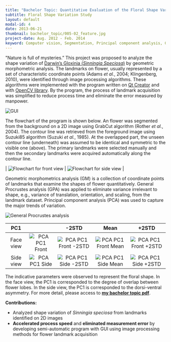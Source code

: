 ```yaml
---
title: "Bachelor Topic: Quantitative Evaluation of the Floral Shape Variation in ​ Sinningia Speciosa ​ Domestication"
subtitle: Floral Shape Variation Study
layout: default
modal-id: 4
date: 2013-06-21
thumbnail: bachelor_topic/005-02_feature.jpg
project-date: Aug. 2012 - Feb. 2014
keyword: Computer vision, Segmentation, Principal component analysis, Geometric morphometrics, General Procrustes analysis.
---
```


"Nature is full of mysteries.” This project was proposed to analyze the shape variation of <a href="https://en.wikipedia.org/wiki/Sinningia_speciosa" target="_blank">Darwin’s Gloxinia (_Sinningia Speciosa_)</a> by geometric morphometric analysis. The landmarks on flower, usually represented by a set of characteristic coordinate points (Adams _et al._, 2004; Klingenberg, 2010), were identified through image processing algorithms. These algorithms were implemented with the program written on <a href="https://www.qt.io/qt-features-libraries-apis-tools-and-ide/" target="_blank">Qt Creator</a> and with <a href="https://docs.opencv.org/3.0-beta/doc/tutorials/calib3d/camera_calibration/camera_calibration.html" target="_blank">OpenCV library</a>. By the program, the process of landmark acquisition was simplified to reduce process time and eliminate the error measured by manpower.

<img class="lazy_load" title="GUI" alt="GUI" data-src="{{ site.url }}/img/portfolio/bachelor_topic/gui.jpg">

The flowchart of the program is shown below. An flower was segmented from the background on a 2D image using GrabCut algorithm (Rother _et al._, 2004). The contour line was retrieved from the foreground image using Suzuki85 algorithm (Suzuki _et al._, 1985). At the overlapped part, the unseen contour line (underneath) was assumed to be identical and symmetric to the visible one (above). The primary landmarks were selected manually and then the secondary landmarks were acquired automatically along the contour line.

| <img class="lazy_load" title="Flowchart for front view" alt="Flowchart for front view" data-src="{{ site.url }}/img/portfolio/bachelor_topic/flower_flowchart_front_c.jpg"> | <img class="lazy_load" title="Flowchart for side view" alt="Flowchart for side view" data-src="{{ site.url }}/img/portfolio/bachelor_topic/flower_flowchart_side_c.jpg"> |

Geometric morphometrics analysis (GM) is a collection of coordinate points of landmarks that examine the shapes of flower quantitatively. General Procrustes analysis (GPA) was applied to eliminate variance irrelevant to shape, e.g., variance of
translation, orientation, and scaling, from the landmark dataset. Principal component analysis (PCA) was used to capture the major trends of variation.

<img class="lazy_load" title="General Procrustes analysis" alt="General Procrustes analysis" data-src="{{ site.url }}/img/portfolio/bachelor_topic/gpa_shape_before_after_c.jpg">

| PC1   |   | -2STD   | Mean  | +2STD   |
|:-----:|:-:|:-------:|:-----:|:-------:|
| Face view | <img class="lazy_load" title="PCA PC1 Front" alt="PCA PC1 Front" data-src="{{ site.url }}/img/portfolio/bachelor_topic/pc1_front.jpg"> | <img class="lazy_load" title="PCA PC1 Front -2STD" alt="PCA PC1 Front -2STD" data-src="{{ site.url }}/img/portfolio/bachelor_topic/pc1_front_-2std.jpg"> | <img class="lazy_load" title="PCA PC1 Front Mean" alt="PCA PC1 Front Mean" data-src="{{ site.url }}/img/portfolio/bachelor_topic/pc1_front_mean.jpg"> | <img class="lazy_load" title="PCA PC1 Front +2STD" alt="PCA PC1 Front +2STD" data-src="{{ site.url }}/img/portfolio/bachelor_topic/pc1_front_+2std.jpg"> |
| Side view | <img class="lazy_load" title="PCA PC1 Side" alt="PCA PC1 Side" data-src="{{ site.url }}/img/portfolio/bachelor_topic/pc1_side.jpg"> | <img class="lazy_load" title="PCA PC1 Side -2STD" alt="PCA PC1 Side -2STD" data-src="{{ site.url }}/img/portfolio/bachelor_topic/pc1_side_-2std.jpg"> | <img class="lazy_load" title="PCA PC1 Side Mean" alt="PCA PC1 Side Mean" data-src="{{ site.url }}/img/portfolio/bachelor_topic/pc1_side_mean.jpg"> | <img class="lazy_load" title="PCA PC1 Side +2STD" alt="PCA PC1 Side +2STD" data-src="{{ site.url }}/img/portfolio/bachelor_topic/pc1_side_+2std.jpg"> |

The indicative parameters were observed to represent the floral shape. In the face view, the PC1 is corresponded to the degree of overlap between flower lobes. In the side view, the PC1 is corresponded to the dorsi-ventral asymmetry. For more detail, please access to **<a href="file/學士專題_完稿V2-converted.pdf" target="_blank" onclick="ga('send', 'pageview', 'file/學士專題_完稿V2-converted.pdf');">my bachelor topic pdf</a>**.

**Contributions:**
- Analyzed shape variation of _Sinningia speciosa_ from landmarks identified on 2D images
- **Accelerated process speed** and **eliminated measurement error​** by developing semi-automatic program with GUI using image processing methods for flower landmark acquisition